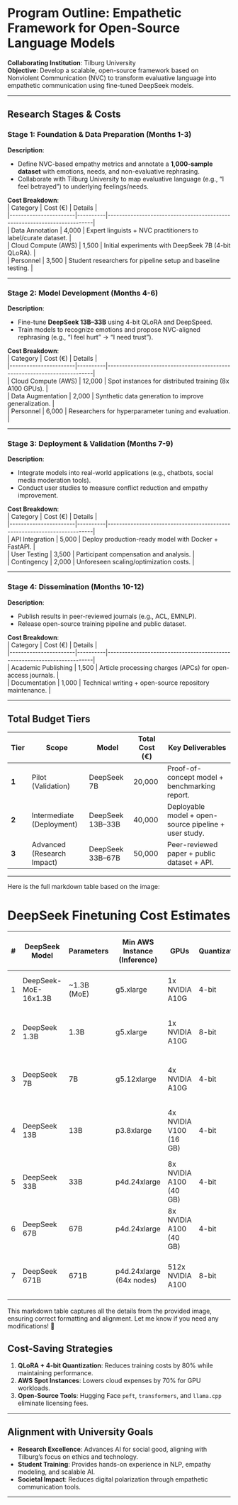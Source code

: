 # Program Outline: Empathetic Framework for Open-Source Language Models  
**Collaborating Institution**: Tilburg University  
**Objective**: Develop a scalable, open-source framework based on Nonviolent Communication (NVC) to transform evaluative language into empathetic communication using fine-tuned DeepSeek models.  

---

## Research Stages & Costs  

### Stage 1: Foundation & Data Preparation (Months 1-3)  
**Description**:  
- Define NVC-based empathy metrics and annotate a **1,000-sample dataset** with emotions, needs, and non-evaluative rephrasing.  
- Collaborate with Tilburg University to map evaluative language (e.g., “I feel betrayed”) to underlying feelings/needs.  

**Cost Breakdown**:  
| Category              | Cost (€) | Details                                                                 |  
|-----------------------|----------|-------------------------------------------------------------------------|  
| Data Annotation        | 4,000    | Expert linguists + NVC practitioners to label/curate dataset.          |  
| Cloud Compute (AWS)    | 1,500    | Initial experiments with DeepSeek 7B (4-bit QLoRA).                    |  
| Personnel              | 3,500    | Student researchers for pipeline setup and baseline testing.           |  

---

### Stage 2: Model Development (Months 4-6)  
**Description**:  
- Fine-tune **DeepSeek 13B–33B** using 4-bit QLoRA and DeepSpeed.  
- Train models to recognize emotions and propose NVC-aligned rephrasing (e.g., “I feel hurt” → “I need trust”).  

**Cost Breakdown**:  
| Category              | Cost (€) | Details                                                                 |  
|-----------------------|----------|-------------------------------------------------------------------------|  
| Cloud Compute (AWS)    | 12,000   | Spot instances for distributed training (8x A100 GPUs).                |  
| Data Augmentation      | 2,000    | Synthetic data generation to improve generalization.                   |  
| Personnel              | 6,000    | Researchers for hyperparameter tuning and evaluation.                  |  

---

### Stage 3: Deployment & Validation (Months 7-9)  
**Description**:  
- Integrate models into real-world applications (e.g., chatbots, social media moderation tools).  
- Conduct user studies to measure conflict reduction and empathy improvement.  

**Cost Breakdown**:  
| Category              | Cost (€) | Details                                                                 |  
|-----------------------|----------|-------------------------------------------------------------------------|  
| API Integration        | 5,000    | Deploy production-ready model with Docker + FastAPI.                   |  
| User Testing           | 3,500    | Participant compensation and analysis.                                 |  
| Contingency            | 2,000    | Unforeseen scaling/optimization costs.                                 |  

---

### Stage 4: Dissemination (Months 10-12)  
**Description**:  
- Publish results in peer-reviewed journals (e.g., ACL, EMNLP).  
- Release open-source training pipeline and public dataset.  

**Cost Breakdown**:  
| Category              | Cost (€) | Details                                                                 |  
|-----------------------|----------|-------------------------------------------------------------------------|  
| Academic Publishing    | 1,500    | Article processing charges (APCs) for open-access journals.            |  
| Documentation          | 1,000    | Technical writing + open-source repository maintenance.                |  

---

## Total Budget Tiers  
| Tier  | Scope                          | Model               | Total Cost (€) | Key Deliverables                                      |  
|-------|--------------------------------|---------------------|----------------|------------------------------------------------------|  
| **1** | Pilot (Validation)             | DeepSeek 7B         | 20,000         | Proof-of-concept model + benchmarking report.        |  
| **2** | Intermediate (Deployment)      | DeepSeek 13B–33B    | 40,000         | Deployable model + open-source pipeline + user study.|  
| **3** | Advanced (Research Impact)     | DeepSeek 33B–67B    | 50,000         | Peer-reviewed paper + public dataset + API.          |  

---

Here is the full markdown table based on the image:


# DeepSeek Finetuning Cost Estimates

| #  | DeepSeek Model            | Parameters     | Min AWS Instance (Inference) | GPUs                          | Quantization | Finetuning Method                                  | Cost Estimate (1k Samples) | Notes |
|----|---------------------------|---------------|------------------------------|-------------------------------|--------------|---------------------------------------------------|----------------------------|--------------------------------------------|
| 1  | DeepSeek-MoE-16x1.3B      | ~1.3B (MoE)   | g5.xlarge                    | 1x NVIDIA A10G               | 4-bit        | QLoRA + Spot Instances + 1k-sample dataset       | 20 – 50                    | Fastest to train (1–2 hours). Risk of overfitting. |
| 2  | DeepSeek 1.3B             | 1.3B          | g5.xlarge                    | 1x NVIDIA A10G               | 8-bit        | Full Fine-Tune + Spot Instances + 1k-sample dataset | 50 – 100                   | Batch size 4. Minimal compute needed. |
| 3  | DeepSeek 7B               | 7B            | g5.12xlarge                  | 4x NVIDIA A10G               | 4-bit        | QLoRA + Gradient Checkpointing + 1k-sample dataset | 200 – 400                  | Trains in 3–6 hours. Use for domain-specific tasks. |
| 4  | DeepSeek 13B              | 13B           | p3.8xlarge                   | 4x NVIDIA V100 (16 GB)       | 4-bit        | LoRA + DeepSpeed ZeRO-3 + 1k-sample dataset     | 1k – 2k                    | Partial finetuning (adapters only). Needs p4d.24xlarge for full. |
| 5  | DeepSeek 33B              | 33B           | p4d.24xlarge                 | 8x NVIDIA A100 (40 GB)       | 4-bit        | QLoRA + Megatron-LM + 1k-sample dataset         | 3k – 5k                    | Trains in 12–24 hours. Enterprise-ready use cases. |
| 6  | DeepSeek 67B              | 67B           | p4d.24xlarge                 | 8x NVIDIA A100 (40 GB)       | 4-bit        | LoRA + DeepSpeed ZeRO-3 + 1k-sample dataset     | 8k – 12k                    | Requires heavy optimization. 1–2 weeks of tuning. |
| 7  | DeepSeek 671B             | 671B          | p4d.24xlarge (64x nodes)     | 512x NVIDIA A100             | 8-bit        | LoRA + Megatron-LM + 1k-sample dataset          | 50k+                        | Impractical for most users. Research-only. |


This markdown table captures all the details from the provided image, ensuring correct formatting and alignment. Let me know if you need any modifications! 🚀



## Cost-Saving Strategies  
1. **QLoRA + 4-bit Quantization**: Reduces training costs by 80% while maintaining performance.  
2. **AWS Spot Instances**: Lowers cloud expenses by 70% for GPU workloads.  
3. **Open-Source Tools**: Hugging Face `peft`, `transformers`, and `llama.cpp` eliminate licensing fees.  

---

## Alignment with University Goals  
- **Research Excellence**: Advances AI for social good, aligning with Tilburg’s focus on ethics and technology.  
- **Student Training**: Provides hands-on experience in NLP, empathy modeling, and scalable AI.  
- **Societal Impact**: Reduces digital polarization through empathetic communication tools.  

---